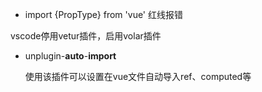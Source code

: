- import {PropType} from 'vue' 红线报错

vscode停用vetur插件，启用volar插件

- unplugin-**auto**-**import**

  使用该插件可以设置在vue文件自动导入ref、computed等